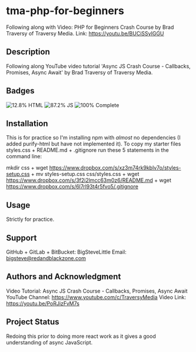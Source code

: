 # tma-php-for-beginners
Following along with Video: PHP for Beginners Crash Course by Brad Traversy of Traversy Media. Link: https://youtu.be/BUCiSSyIGGU

## Description
Following along YouTube video tutorial 'Async JS Crash Course - Callbacks, Promises, Async Await' by Brad Traversy of Traversy Media.

## Badges
![12.8% HTML](https://img.shields.io/static/v1?label=HTML&message=12.8%&color=orange)
![87.2% JS](https://img.shields.io/static/v1?label=JS&message=87.2%&color=yellow)
![100% Complete](https://img.shields.io/static/v1?label=Completed&message=100%&color=green)
## Installation
This is for practice so I'm installing npm with *almost* no dependencies (I added purify-html but have not implemented it). 
To copy my starter files styles.css + README.md + .gitignore run these 5 statements in the command line:

mkdir css + 
wget https://www.dropbox.com/s/xz3m74rk9kblv7o/styles-setup.css + 
mv styles-setup.css css/styles.css + 
wget https://www.dropbox.com/s/3f2i2lmcc63m0z6/README.md + 
wget https://www.dropbox.com/s/6l7rl93t4r5fvo5/.gitignore 

## Usage
Strictly for practice.

## Support
GitHub + GitLab + BitBucket: BigSteveLittle
Email: bigsteve@redandblackzone.com

## Authors and Acknowledgment
Video Tutorial: Async JS Crash Course - Callbacks, Promises, Async Await
YouTube Channel: https://www.youtube.com/c/TraversyMedia
Video Link: https://youtu.be/PoRJizFvM7s

## Project Status
Redoing this prior to doing more react work as it gives a good understanding of async JavaScript.